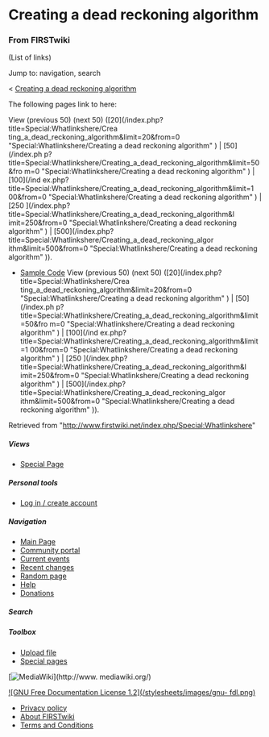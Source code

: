 # Creating a dead reckoning algorithm

### From FIRSTwiki

(List of links)

Jump to: navigation, search

&lt; [Creating a dead reckoning
algorithm](/index.php?title=Creating_a_dead_reckoning_algorithm&redirect=no
"Creating a dead reckoning algorithm" )  

The following pages link to here:

View (previous 50) (next 50) ([20](/index.php?title=Special:Whatlinkshere/Crea
ting_a_dead_reckoning_algorithm&limit=20&from=0
"Special:Whatlinkshere/Creating a dead reckoning algorithm" ) | [50](/index.ph
p?title=Special:Whatlinkshere/Creating_a_dead_reckoning_algorithm&limit=50&fro
m=0 "Special:Whatlinkshere/Creating a dead reckoning algorithm" ) | [100](/ind
ex.php?title=Special:Whatlinkshere/Creating_a_dead_reckoning_algorithm&limit=1
00&from=0 "Special:Whatlinkshere/Creating a dead reckoning algorithm" ) | [250
](/index.php?title=Special:Whatlinkshere/Creating_a_dead_reckoning_algorithm&l
imit=250&from=0 "Special:Whatlinkshere/Creating a dead reckoning algorithm" )
| [500](/index.php?title=Special:Whatlinkshere/Creating_a_dead_reckoning_algor
ithm&limit=500&from=0 "Special:Whatlinkshere/Creating a dead reckoning
algorithm" )).

  * [Sample Code](/index.php/Sample_Code "Sample Code" )
View (previous 50) (next 50) ([20](/index.php?title=Special:Whatlinkshere/Crea
ting_a_dead_reckoning_algorithm&limit=20&from=0
"Special:Whatlinkshere/Creating a dead reckoning algorithm" ) | [50](/index.ph
p?title=Special:Whatlinkshere/Creating_a_dead_reckoning_algorithm&limit=50&fro
m=0 "Special:Whatlinkshere/Creating a dead reckoning algorithm" ) | [100](/ind
ex.php?title=Special:Whatlinkshere/Creating_a_dead_reckoning_algorithm&limit=1
00&from=0 "Special:Whatlinkshere/Creating a dead reckoning algorithm" ) | [250
](/index.php?title=Special:Whatlinkshere/Creating_a_dead_reckoning_algorithm&l
imit=250&from=0 "Special:Whatlinkshere/Creating a dead reckoning algorithm" )
| [500](/index.php?title=Special:Whatlinkshere/Creating_a_dead_reckoning_algor
ithm&limit=500&from=0 "Special:Whatlinkshere/Creating a dead reckoning
algorithm" )).

Retrieved from "<http://www.firstwiki.net/index.php/Special:Whatlinkshere>"

##### Views

  * [Special Page](/index.php/Special:Whatlinkshere/Creating_a_dead_reckoning_algorithm)

##### Personal tools

  * [Log in / create account](/index.php?title=Special:Userlogin&returnto=Special:Whatlinkshere)

[](/index.php/Main_Page "Main Page" )

##### Navigation

  * [Main Page](/index.php/Main_Page)
  * [Community portal](/index.php/FIRSTwiki:Community_portal)
  * [Current events](/index.php/Current_events)
  * [Recent changes](/index.php/Special:Recentchanges)
  * [Random page](/index.php/Special:Random)
  * [Help](/index.php/Help:Contents)
  * [Donations](/index.php/FIRSTwiki:Site_support)

##### Search



##### Toolbox

  * [Upload file](/index.php/Special:Upload)
  * [Special pages](/index.php/Special:Specialpages)

[![MediaWiki](/skins/common/images/poweredby_mediawiki_88x31.png)](http://www.
mediawiki.org/)

[![GNU Free Documentation License 1.2](/stylesheets/images/gnu-
fdl.png)](http://www.gnu.org/copyleft/fdl.html)

  * [Privacy policy](/index.php/FIRSTwiki:Privacy_policy "FIRSTwiki:Privacy policy" )
  * [About FIRSTwiki](/index.php/FIRSTwiki:About "FIRSTwiki:About" )
  * [Terms and Conditions](/index.php/FIRSTwiki:Terms_and_conditions "FIRSTwiki:Terms and conditions" )

